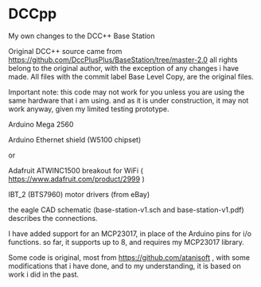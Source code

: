 # DCCpp
My own changes to the DCC++ Base Station

Original DCC++ source came from https://github.com/DccPlusPlus/BaseStation/tree/master-2.0 all rights belong to the original author, with the exception of any changes i have made.
All files with the commit label Base  Level Copy, are the original files.

Important note: this code may not work for you unless you are using the same hardware that i am using. and as it is under construction, it may not work anyway, given my limited testing prototype.

Arduino Mega 2560

Arduino Ethernet shield (W5100 chipset)

or

Adafruit ATWINC1500 breakout for WiFi ( https://www.adafruit.com/product/2999 )

IBT_2 (BTS7960) motor drivers (from eBay)

the eagle CAD schematic (base-station-v1.sch and base-station-v1.pdf) describes the connections.

I have added support for an MCP23017, in place of the Arduino pins for i/o functions. so far, it supports up to 8, and requires my MCP23017 library.


Some code is original, most from https://github.com/atanisoft , with some modifications that i have done, and to my understanding, it is based on work i did in the past.

